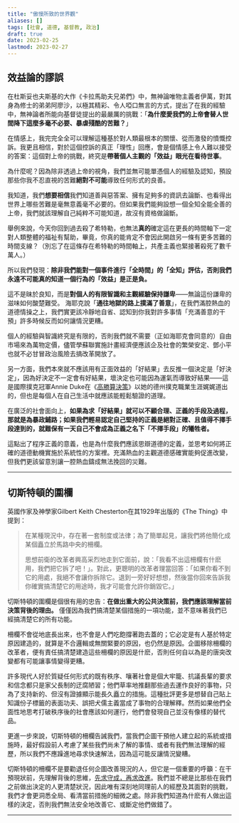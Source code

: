 ```yaml
---
title: "傲慢所致的世界觀"
aliases: []
tags: [社會, 道德, 基督教, 政治]
draft: true
date: 2023-02-25
lastmod: 2023-02-27
---
```

## 效益論的謬誤

在杜斯妥也夫斯基的大作《卡拉馬助夫兄弟們》中，無神論唯物主義者伊萬，對其身為修士的弟弟阿廖沙，以極其精彩、令人啞口無言的方式，提出了在我的經驗中，無神論者所能向基督徒提出的最嚴厲的挑戰：「**為什麼愛我們的上帝會替人世間降下這麼多毫不必要、暴虐殘酷的苦難？**」

在情感上，我完完全全可以理解這種基於對人類最根本的關懷、從而激發的憤慨控訴。我更且相信，對於這個控訴的真正「理性」回應，會是個情感上令人難以接受的答案：這個對上帝的挑戰，終究是**帶著個人主觀的「效益」眼光在看待世事**。

為什麼呢？因為除非透過上帝的視角，我們並無可能單憑個人的經驗及認知，預設那些你我不忍直視的苦難**絕對不可能**導致任何形式的良善。

我知道，我們**想要相信**我們知道善與惡答案、擁有足夠多的資訊去論斷、也看得出世界上哪些苦難是毫無意義毫不必要的。但如果我們能夠設想一個全知全能全善的上帝，我們就該理解自己純粹不可能知道，故沒有資格做論斷。

舉例來說，今天你回到過去殺了希特勒，也無法**真的**確定這在更長的時間軸下一定對人類整體的福祉有幫助，畢竟，你真的能肯定不會因此開啟另一條有更多苦難的時間支線？（別忘了在這條存在希特勒的時間軸上，共產主義也緊接著殺死了數千萬人。）

所以我們發現：**除非我們能對一個事件進行「全時間」的「全知」評估，否則我們永遠不可能真的知道一個行為的「效益」是正是負。**

這不是昧於良知，而是**對個人的有限智識和主觀經驗保持謙卑**——無論這份謙卑的滋味如何酸楚難受。 海耶克說「**通往地獄的路上撲滿了善意**」，在我們滿腔熱血的道德情操之上，我們實更該冷靜地自省、認知到你我對許多事情「充滿善意的干預」許多時候反而如何讓情況更糟。

個人的經驗與智識終究是有限的，否則我們就不需要（正如海耶克會同意的）自由市場來為萬物定價，儘管學蘇聯實施計畫經濟便應該企及社會的繁榮安定、鄧小平也就不必甘冒政治風險去搞改革開放了。

另一方面，我們本來就不應該用有正面效益的「好結果」去反推一個決定是「好決定」，因為好決定不一定會有好結果，壞決定也可能因為運氣而導致好結果——這是國際撲克冠軍Annie Duke在《[高勝算決策](https://www.books.com.tw/products/0010802907)》以她的德州撲克職業生涯娓娓道出的，但也是每個人在自己生活中就應該能輕鬆驗證的道理。

在廣泛的社會面向上，**如果為求「好結果」就可以不顧合理、正義的手段及過程，那就是為暴政鋪路；如果我們輕易認定自己堅持的正義是絕對正確、且值得不擇手段達到的，就難保有一天自己不會成為正義之名下「不擇手段」的犧牲者。**

這點出了程序正義的意義，也是為什麼我們應該思辯道德的定義，並思考如何將正確的道德動機實施於系統性的方案裡。充滿熱血的主觀道德感確實能夠促進改變，但我們更該留意別讓一腔熱血鑄成無法挽回的災難。

---
## 切斯特頓的圍欄

英國作家及神學家Gilbert Keith Chesterton在其1929年出版的《The Thing》中提到：

> 在某種現況中，存在著一套制度或法律；為了簡單起見，讓我們將他簡化成某個矗立於馬路中央的柵欄。
> 
> 思想前衛的改革者興高采烈地走到它面前，說：「我看不出這柵欄有什麽用，我們把它拆了吧！」。對此，更聰明的改革者理當回答：「如果你看不到它的用處，我絕不會讓你拆除它。退到一旁好好想想，然後當你回來告訴我你確實搞清楚它的用途時，我才可能會允許你銷毀它。」

切斯特頓的圍欄是個很有用的忠告：**在做出重大的公共決策前，我們應該理解當前決策背後的理由。** 僅僅因為我們搞清楚某個措施的一項功能，並不意味著我們已經搞清楚它的所有功能。

柵欄不會從地底長出來，也不會是人們吃飽撐著跑去蓋的；它必定是有人基於特定原因建造的，就算是不合邏輯或無關緊要的原因，也仍然是原因。企圖移除柵欄的改革者，便有責任搞清楚建造這些柵欄的原因是什麽，否則任何自以為是的唐突改變都有可能讓事情變得更糟。

許多現代人好於質疑任何形式的既有秩序、嚷著社會是個大牢籠、抗議長輩的要求和信念都只是家父長制的迂腐陋習；他們草率地推翻那些過去運作良好的事物，只為了支持新的、但沒有證據顯示能長久矗立的措施。這種批評更多是想替自己貼上知識份子標籤的表面功夫、誤把犬儒主義當成了事物的合理解釋。然而如果他們全面性地思考打破秩序後的社會應該如何運行，他們會發現自己並沒有像樣的替代品。

更進一步來說，切斯特頓的柵欄告誡我們，當我們企圖干預他人建立起的系統或措施時，最好假設前人考慮了某些我們尚未了解的事情、或者有我們無法理解的經歷，所以我們不應躁進地尋求快速解法，因為這可能反讓情況變糟。

切斯特頓的柵欄不是要勸退任何企圖改善現況的人，但它是一個重要的呼籲：在干預現狀前，先理解背後的思維，[先求守成，再求改進](秩序是靈魂的第一需要.md)。我們並不總是比那些在我們之前做出決定的人更清楚狀況，因此唯有深刻地同理前人的經歷及其面對的挑戰，我們才會更洞悉全局、看清當前措施的細微之處。除非我們知道為什麽有人做出這樣的決定，否則我們無法安全地改善它、或斷定他們做錯了。

---
